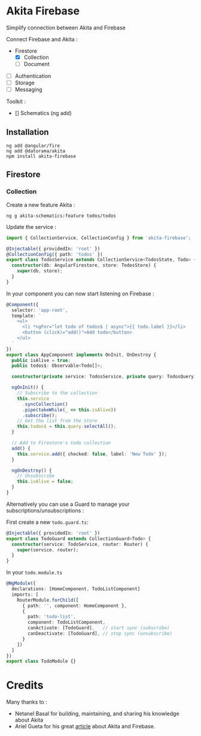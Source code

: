 # Akita Firebase
Simplify connection between Akita and Firebase

Connect Firebase and Akita : 
- Firestore
  - [x] Collection
  - [ ] Document
- [ ] Authentication
- [ ] Storage
- [ ] Messaging

Toolkit : 
- [] Schematics (ng add)

## Installation

```
ng add @angular/fire
ng add @datorama/akita
npm install akita-firebase
```

## Firestore

### Collection
Create a new feature Akita : 
```
ng g akita-schematics:feature todos/todos
```

Update the service : 
```typescript
import { CollectionService, CollectionConfig } from 'akita-firebase';

@Injectable({ providedIn: 'root' })
@CollectionConfig({ path: 'todos' })
export class TodosService extends CollectionService<TodosState, Todo> {
  constructor(db: AngularFirestore, store: TodosStore) {
    super(db, store);
  }
}
```

In your component you can now start listening on Firebase : 
```typescript
@Component({
  selector: 'app-root',
  template: `
    <ul>
      <li *ngFor="let todo of todos$ | async">{{ todo.label }}</li>
      <button (click)="add()">Add todo</button>
    </ul>
  `
})
export class AppComponent implements OnInit, OnDestroy {
  public isAlive = true;
  public todos$: Observable<Todo[]>;

  constructor(private service: TodosService, private query: TodosQuery) {}

  ngOnInit() {
    // Subscribe to the collection
    this.service
      .syncCollection()
      .pipe(takeWhile(_ => this.isAlive))
      .subscribe();
    // Get the list from the store
    this.todos$ = this.query.selectAll();
  }

  // Add to Firestore's todo collection
  add() {
    this.service.add({ checked: false, label: 'New Todo' });
  }

  ngOnDestroy() {
    // Unsubscribe
    this.isAlive = false;
  }
}
```

Alternatively you can use a Guard to manage your subscriptions/unsubscriptions : 

First create a new `todo.guard.ts`: 
```typescript
@Injectable({ providedIn: 'root' })
export class TodoGuard extends CollectionGuard<Todo> {
  constructor(service: TodoService, router: Router) {
    super(service, router);
  }
}
```

In your `todo.module.ts`
```typescript
@NgModule({
  declarations: [HomeComponent, TodoListComponent]
  imports: [
    RouterModule.forChild([
      { path: '', component: HomeComponent },
      {
        path: 'todo-list',
        component: TodoListComponent,
        canActivate: [TodoGuard],   // start sync (subscribe)
        canDeactivate: [TodoGuard], // stop sync (unsubscribe)
      }
    ])
  ]
})
export class TodoModule {}
```

# Credits
Many thanks to : 
- Netanel Basal for building, maintaining, and sharing his knowledge about Akita
- Ariel Gueta for his great [article](https://dev.to/arielgueta/getting-started-with-akita-and-firebase-3pe2) about Akita and Firebase.
